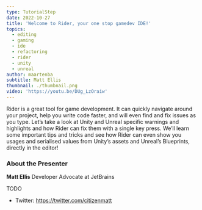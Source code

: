 ```yaml
---
type: TutorialStep
date: 2022-10-27
title: 'Welcome to Rider, your one stop gamedev IDE!'
topics:
  - editing
  - gaming
  - ide
  - refactoring
  - rider
  - unity
  - unreal
author: maartenba
subtitle: Matt Ellis
thumbnail: ./thumbnail.png
video: 'https://youtu.be/DUg_LzOraiw'
---
```


Rider is a great tool for game development. It can quickly navigate around your project, help you write code faster, and will even find and fix issues as you type. Let’s take a look at Unity and Unreal specific warnings and highlights and how Rider can fix them with a single key press. We’ll learn some important tips and tricks and see how Rider can even show you usages and serialised values from Unity’s assets and Unreal’s Blueprints, directly in the editor!

### About the Presenter

**Matt Ellis** Developer Advocate at JetBrains

TODO

* Twitter: <https://twitter.com/citizenmatt>
